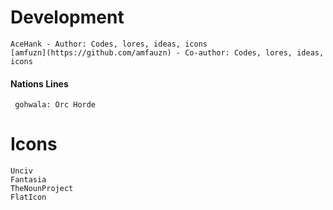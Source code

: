 # Development

    AceHank - Author: Codes, lores, ideas, icons
    [amfuzn](https://github.com/amfauzn) - Co-author: Codes, lores, ideas, icons

#### Nations Lines
     gohwala: Orc Horde

# Icons

    Unciv
    Fantasia
    TheNounProject
    FlatIcon
